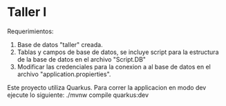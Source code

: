 # Taller I
Requerimientos:
1. Base de datos "taller" creada.
2. Tablas y campos de base de datos, se incluye script para la estructura de la base de datos en el archivo "Script.DB"
3. Modificar las credenciales para la conexion a al base de datos en el archivo "application.propierties".

Este proyecto utiliza Quarkus.
Para correr la applicacion en modo dev ejecute lo siguiente:
./mvnw compile quarkus:dev


